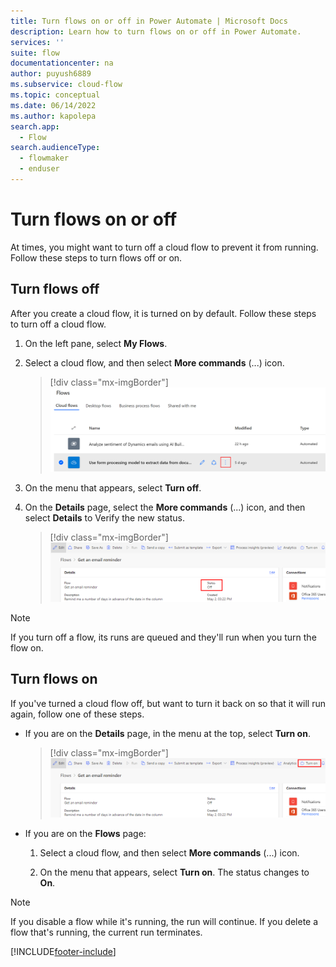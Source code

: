 ```yaml
---
title: Turn flows on or off in Power Automate | Microsoft Docs
description: Learn how to turn flows on or off in Power Automate.
services: ''
suite: flow
documentationcenter: na
author: puyush6889
ms.subservice: cloud-flow
ms.topic: conceptual
ms.date: 06/14/2022
ms.author: kapolepa
search.app:
  - Flow
search.audienceType:
  - flowmaker
  - enduser
---
```


# Turn flows on or off

At times, you might want to turn off a cloud flow to prevent it from running. Follow these steps to turn flows off or on.

## Turn flows off

After you create a cloud flow, it is turned on by default. Follow these steps to turn off a cloud flow.

1. On the left pane, select **My Flows**.

1. Select a cloud flow, and then select **More commands** (...) icon.

    >[!div class="mx-imgBorder"]
    >![Screenshot of the More commands icon.](./media/disable-flow/flows-collapsed-menu.png "More commands icon")
    
1. On the menu that appears, select **Turn off**. <!--Note from Sweeny: Can we add the screenshot here as well for more clarity-->

1. On the **Details** page, select the **More commands** (...) icon, and then select **Details** to Verify the new status.

    >[!div class="mx-imgBorder"]
    >![Screenshot of flow status on Details page.](./media/disable-flow/flow-details-page-new-status.png "Flow status on the Details page")

>[!NOTE]
>If you turn off a flow, its runs are queued and they'll run when you turn the flow on.

## Turn flows on

If you've turned a cloud flow off, but want to turn it back on so that it will run again, follow one of these steps.

- If you are on the **Details** page, in the menu at the top, select **Turn on**.

    >[!div class="mx-imgBorder"]
    >![Screenshot of the 'Turn on' menu option.](./media/disable-flow/flow-details-page-new-status-on.png "'Turn on' menu option")

- If you are on the **Flows** page:

    1. Select a cloud flow, and then select **More commands** (...) icon.

    1. On the menu that appears, select **Turn on**. The status changes to **On**.

>[!NOTE]
>If you disable a flow while it's running, the run will continue. If you delete a flow that's running, the current run terminates.

[!INCLUDE[footer-include](includes/footer-banner.md)]
